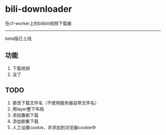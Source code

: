# bili-downloader
在cf-worker上的bilibili视频下载器

------
beta版已上线

## 功能
1. 下载视频
2. 没了


## TODO
1. 更改下载文件名（不使用服务器自带文件名）
2. 用layer整下布局
3. 添加番剧下载
4. 添加剧集下载
5. 人工设置cookie，并添加到浏览器cookie中
